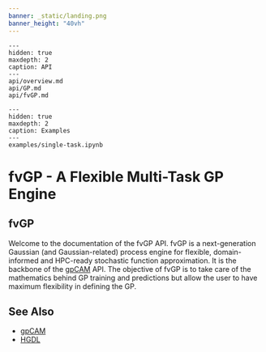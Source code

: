 ```yaml
---
banner: _static/landing.png
banner_height: "40vh"
---
```


```{toctree}
---
hidden: true
maxdepth: 2
caption: API
---
api/overview.md
api/GP.md
api/fvGP.md
```

```{toctree}
---
hidden: true
maxdepth: 2
caption: Examples
---
examples/single-task.ipynb
```

# fvGP - A Flexible Multi-Task GP Engine

## fvGP
Welcome to the documentation of the fvGP API.
fvGP is a next-generation Gaussian (and Gaussian-related) process engine for flexible, domain-informed and 
HPC-ready stochastic function approximation. It is the backbone of the [gpCAM](https://gpcam.readthedocs.io) API.
The objective of fvGP is to take care of the mathematics behind GP training and predictions but allow the user to have
maximum flexibility in defining the GP.

## See Also

* [gpCAM](https://gpcam.readthedocs.io)
* [HGDL](https://hgdl.readthedocs.io)
